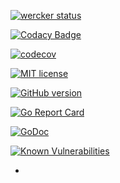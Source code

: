 [![wercker status](https://app.wercker.com/status/2cfea05e0fbd746e2d2ccfade96478c9/s/master "wercker status")](https://app.wercker.com/project/byKey/2cfea05e0fbd746e2d2ccfade96478c9)

[![Codacy Badge](https://api.codacy.com/project/badge/Grade/fb478473c34c44f5942e8fef3282bf60)](https://www.codacy.com/manual/go-rs/rest-api-framework?utm_source=github.com&amp;utm_medium=referral&amp;utm_content=go-rs/rest-api-framework&amp;utm_campaign=Badge_Grade)

[![codecov](https://codecov.io/gh/go-rs/rest-api-framework/branch/master/graph/badge.svg)](https://codecov.io/gh/go-rs/rest-api-framework)

[![MIT license](http://img.shields.io/badge/license-MIT-brightgreen.svg)](http://opensource.org/licenses/MIT)

[![GitHub version](https://badge.fury.io/gh/go-rs%2Frest-api-framework.svg)](https://badge.fury.io/gh/go-rs%2Frest-api-framework)

[![Go Report Card](https://goreportcard.com/badge/github.com/go-rs/rest-api-framework)](https://goreportcard.com/report/github.com/go-rs/rest-api-framework)

[![GoDoc](https://godoc.org/github.com/go-rs/rest-api-framework?status.svg)](https://godoc.org/github.com/go-rs/rest-api-framework)

[![Known Vulnerabilities](https://snyk.io//test/github/go-rs/rest-api-framework/badge.svg?targetFile=Gopkg.lock)](https://snyk.io//test/github/go-rs/rest-api-framework?targetFile=Gopkg.lock)

-
